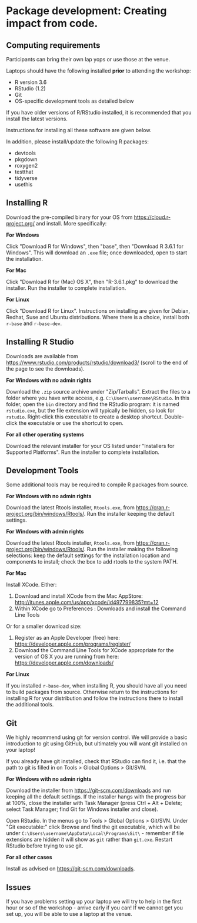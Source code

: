 # Package development: Creating impact from code.

## Computing requirements

Participants can bring their own lap yops or use those at the venue. 

Laptops should have the following installed **prior** to attending the workshop:

- R version 3.6
- RStudio (1.2)
- Git
- OS-specific development tools as detailed below

If you have older versions of R/RStudio installed, it is recommended that you install the latest versions.

Instructions for installing all these software are given below.

In addition, please install/update the following R packages:

 - devtools
 - pkgdown
 - roxygen2
 - testthat
 - tidyverse
 - usethis

## Installing R

Download the pre-compiled binary for your OS from https://cloud.r-project.org/ and install. More specifically:

**For Windows**

Click "Download R for Windows", then "base", then "Download R 3.6.1 for Windows". This will download an `.exe` file; once downloaded, open to start the installation. 

**For Mac**

Click "Download R for (Mac) OS X", then "R-3.6.1.pkg" to download the installer.
Run the installer to complete installation.

**For Linux**

Click "Download R for Linux". Instructions on installing are given for Debian, Redhat, Suse and Ubuntu distributions. Where there is a choice, install both `r-base` and `r-base-dev`.

## Installing R Studio

Downloads are available from https://www.rstudio.com/products/rstudio/download3/ (scroll to the end of the page to see the downloads).

**For Windows with no admin rights**

Download the `.zip` source archive under "Zip/Tarballs". Extract the files to a folder where you have write access, e.g. `C:\Users\username\RStudio`. In this folder, open the `bin` directory and find the RStudio program: it is named `rstudio.exe`, but the file extension will typically be hidden, so look for `rstudio`. Right-click this executable to create a desktop shortcut. Double-click the executable or use the shortcut to open.

**For all other operating systems**

Download the relevant installer for your OS listed under "Installers for Supported Platforms". Run the installer to complete installation.
 
## Development Tools

Some additional tools may be required to compile R packages from source.

**For Windows with no admin rights**

Download the latest Rtools installer, `Rtools.exe`, from 
https://cran.r-project.org/bin/windows/Rtools/. Run the installer keeping the 
default settings.

**For Windows with admin rights**

Download the latest Rtools installer, `Rtools.exe`, from 
https://cran.r-project.org/bin/windows/Rtools/. Run the installer making the 
following selections: keep the default settings for the installation location 
and components to install; check the box to add rtools to the system PATH.

**For Mac**

Install XCode. Either:

1.  Download and install XCode from the Mac AppStore: http://itunes.apple.com/us/app/xcode/id497799835?mt=12
2.  Within XCode go to Preferences : Downloads and install the Command Line 
Tools

Or for a smaller download size:

1. Register as an Apple Developer (free) here: https://developer.apple.com/programs/register/
2. Download the Command Line Tools for XCode appropriate for the version of 
OS X you are running from here: https://developer.apple.com/downloads/

**For Linux**

If you installed `r-base-dev`, when installing R, you should have all you need 
to build packages from source. Otherwise return to the instructions for 
installing R for your distribution and follow the instructions there to install 
the additional tools.

## Git

We highly recommend using git for version control. We will provide a basic 
introduction to git using GitHub, but ultimately you will want git installed on 
your laptop!

If you already have git installed, check that RStudio can find it, i.e. that 
the path to git is filled in on Tools > Global Options > Git/SVN.

**For Windows with no admin rights**

Download the installer from https://git-scm.com/downloads and run keeping all 
the default settings. If the installer hangs with the progress bar at 100%, 
close the installer with Task Manager (press Ctrl + Alt + Delete; select 
Task Manager; find Git for Windows installer and close). 

Open RStudio. In the menus go to Tools > Global Options > Git/SVN. Under 
"Git executable:" click Browse and find the git executable, which will be under 
`C:\Users\username\AppData\Local\Programs\Git\` - remember if file extensions 
are hidden it will show as `git` rather than `git.exe`. Restart RStudio before 
trying to use git.

**For all other cases**

Install as advised on https://git-scm.com/downloads.

## Issues 

If you have problems setting up your laptop we will try to help in the first 
hour or so of the workshop - arrive early if you can! If we cannot get you set 
up, you will be able to use a laptop at the venue.
